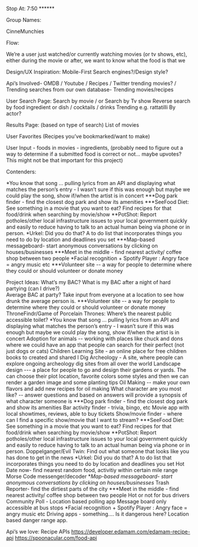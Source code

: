 Stop At: 7:50 ******

Group Names: 

CinneMunchies

Flow:

We’re a user just watched/or currently watching movies (or tv shows, etc), either during the movie or after, we want to know what the food is that we 

Design/UX Inspiration: Mobile-First Search engines?/Design style? 

Api’s Involved- OMDB  / Youtube / Recipes / Twitter trending movies? / Trending searches from our own database- Trending movies/recipes

User Search Page:  Search by movie / or Search by Tv show 
Reverse search by food ingredient or dish / cocktails / drinks
Trending e.g. rattatilli 
By actor? 
	
Results Page: (based on type of search)
List of movies

User Favorites (Recipes you’ve bookmarked/want to make)

User Input - foods in movies - ingredients, (probably need to figure out  a way to determine if a submitted food is correct or not… maybe upvotes?  This might not be that important for this project) 

Contenders:

*You know that song … pulling lyrics from an API and displaying what matches the person’s entry - I wasn’t sure if this was enough but maybe we could play the song, show if/when the artist is in concert
***Dog park finder - find the closest dog park and show its amenities
***SeeFood Diet: See something in a movie that you want to eat? Find recipes for that food/drink when searching by movie/show
**PotShot: Report potholes/other local infrastructure issues to your local government quickly and easily to reduce having to talk to an actual human being via phone or in person. 
*Urkel: Did you do that? A to do list that incorporates things you need to do by location and deadlines you set
***Map-based messageboard- start anonymous conversations by clicking on houses/businesses
***Meet in the middle -  find nearest activity/ coffee shop between two people
*Facial recognition + Spotify Player : Angry face = angry music etc
***Volunteer site -- a way for people to determine where they could or should volunteer or donate money	


Project Ideas:
What’s my BAC? What is my BAC after a night of hard partying (can I drive?)  
Average BAC at party? Take input from everyone at a location to see how drunk the average person is. 
***Volunteer site -- a way for people to determine where they could or should volunteer or donate money	
ThroneFindr/Game of Porcelain Thrones: Where’s the nearest public accessible toilet?
*You know that song … pulling lyrics from an API and displaying what matches the person’s entry - I wasn’t sure if this was enough but maybe we could play the song, show if/when the artist is in concert
Adoption for animals -- working with places like chuck and dons where we could have an app that people can search for their perfect (not just dogs or cats)
 Children Learning Site -  an online place for free children books to created and shared 
I Dig Archeology - A site, where people can explore ongoing archeology dig sites from all over the world
Landscape design --- a place for people to go and design their gardens or yards. The can choose their plot location, favorite colors some styles and then we can render a garden image and some planting tips
Oil Making -- make your own flavors and add new recipes for oil making
What character are you most like?  -- answer questions and based on answers will provide a synopsis of what character someone is
***Dog park finder - find the closest dog park and show its amenities
Bar activity finder - trivia, bingo, etc
Movie app with local showtimes, reviews, able to buy tickets
Show/movie finder - where can I find a specific show/movie that I want to stream?
***SeeFood Diet: See something in a movie that you want to eat? Find recipes for that food/drink when searching by movie/show
**PotShot: Report potholes/other local infrastructure issues to your local government quickly and easily to reduce having to talk to an actual human being via phone or in person. 
Doppelganger/Evil Twin: Find out what someone that looks like you has done to get in the news
*Urkel: Did you do that? A to do list that incorporates things you need to do by location and deadlines you set
Hot Date now- find nearest random food, activitiy within certain mile range
Morse Code messenger/decoder 
**Map-based messageboard- start anonymous conversations by clicking on houses/businesses*
Trash Reporter- find the dirtiest parts of the city
***Meet in the middle -  find nearest activity/ coffee shop between two people
Hot or not for bus drivers
Community Poll - Location based polling app
Message board only accessible at bus stops
*Facial recognition + Spotify Player : Angry face = angry music etc
Driving apps - something…. 
Is it dangerous here?  Location based danger range app.  



Api’s we love:
Recipe APIs
https://developer.edamam.com/edamam-recipe-api
https://spoonacular.com/food-api







